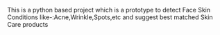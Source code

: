 This is a python based project which is a prototype to detect Face Skin Conditions like-:Acne,Wrinkle,Spots,etc and suggest best matched Skin Care products 

